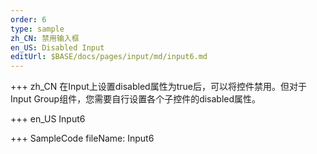 ```yaml
--- 
order: 6
type: sample
zh_CN: 禁用输入框
en_US: Disabled Input
editUrl: $BASE/docs/pages/input/md/input6.md
---
```


+++ zh_CN
在Input上设置disabled属性为true后，可以将控件禁用。但对于Input Group组件，您需要自行设置各个子控件的disabled属性。
 
+++ en_US
Input6

+++ SampleCode
fileName: Input6

